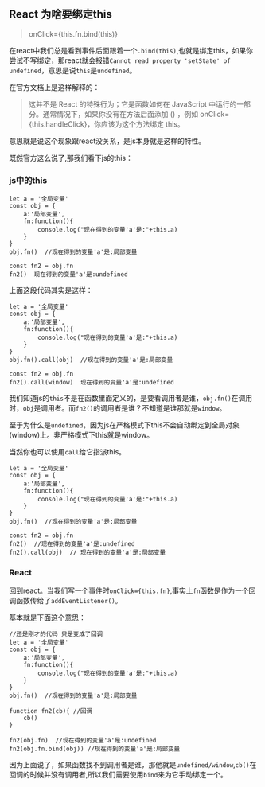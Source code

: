 ## React 为啥要绑定this
> onClick={this.fn.bind(this)}

在react中我们总是看到事件后面跟着一个`.bind(this)`,也就是绑定this，如果你尝试不写绑定，那react就会报错`Cannot read property 'setState' of undefined`，意思是说`this`是`undefined`。

在官方文档上是这样解释的：
> 这并不是 React 的特殊行为；它是函数如何在 JavaScript 中运行的一部分。通常情况下，如果你没有在方法后面添加 () ，例如 onClick={this.handleClick}，你应该为这个方法绑定 this。   

意思就是说这个现象跟react没关系，是js本身就是这样的特性。

既然官方这么说了,那我们看下js的this：

### js中的this
```
let a = '全局变量'
const obj = {
	a:'局部变量',
	fn:function(){
		console.log("现在得到的变量'a'是:"+this.a)
	}
}
obj.fn()  //现在得到的变量'a'是:局部变量

const fn2 = obj.fn
fn2()  现在得到的变量'a'是:undefined
```

上面这段代码其实是这样：
```
let a = '全局变量'
const obj = {
	a:'局部变量',
	fn:function(){
		console.log("现在得到的变量'a'是:"+this.a)
	}
}
obj.fn().call(obj)  //现在得到的变量'a'是:局部变量

const fn2 = obj.fn
fn2().call(window)  现在得到的变量'a'是:undefined
```

我们知道js的`this`不是在函数里面定义的，是要看调用者是谁，`obj.fn()`在调用时，`obj`是调用者。而`fn2()`的调用者是谁？不知道是谁那就是`window`。

至于为什么是`undefined`，因为js在严格模式下this不会自动绑定到全局对象(window)上。非严格模式下this就是window。

当然你也可以使用`call`给它指派this。
```
let a = '全局变量'
const obj = {
	a:'局部变量',
	fn:function(){
		console.log("现在得到的变量'a'是:"+this.a)
	}
}
obj.fn()  //现在得到的变量'a'是:局部变量

const fn2 = obj.fn
fn2()  //现在得到的变量'a'是:undefined
fn2().call(obj)  // 现在得到的变量'a'是:局部变量
```


### React
回到react。当我们写一个事件时`onClick={this.fn}`,事实上`fn`函数是作为一个回调函数传给了`addEventListener()`。

基本就是下面这个意思：
```
//还是刚才的代码 只是变成了回调
let a = '全局变量'
const obj = {
	a:'局部变量',
	fn:function(){
		console.log("现在得到的变量'a'是:"+this.a)
	}
}
obj.fn()  //现在得到的变量'a'是:局部变量

function fn2(cb){ //回调
    cb()
}

fn2(obj.fn)  //现在得到的变量'a'是:undefined
fn2(obj.fn.bind(obj)) //现在得到的变量'a'是:局部变量

```

因为上面说了，如果函数找不到调用者是谁，那他就是`undefined/window`,`cb()`在回调的时候并没有调用者,所以我们需要使用`bind`来为它手动绑定一个。
